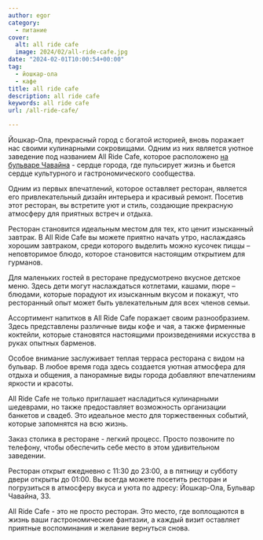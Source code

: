 ```yaml
---
author: egor
category:
  - питание
cover:
  alt: all ride cafe
  image: 2024/02/all-ride-cafe.jpg
date: "2024-02-01T10:00:54+00:00"
tag:
  - йошкар-ола
  - кафе
title: all ride cafe
description: all ride cafe
keywords: all ride cafe
url: /all-ride-cafe/

---
```

Йошкар-Ола, прекрасный город с богатой историей, вновь поражает нас своими кулинарными сокровищами. Одним из них является уютное заведение под названием All Ride Cafe, которое расположено [на бульваре Чавайна](/chavajna/) \- сердце города, где пульсирует жизнь и бьется сердце культурного и гастрономического сообщества.

Одним из первых впечатлений, которое оставляет ресторан, является его привлекательный дизайн интерьера и красивый ремонт. Посетив этот ресторан, вы встретите уют и стиль, создающие прекрасную атмосферу для приятных встреч и отдыха.

Ресторан становится идеальным местом для тех, кто ценит изысканный завтрак. В All Ride Cafe вы можете приятно начать утро, наслаждаясь хорошим завтраком, среди которого выделить можно кусочек пиццы – неповторимое блюдо, которое становится настоящим открытием для гурманов.

Для маленьких гостей в ресторане предусмотрено вкусное детское меню. Здесь дети могут наслаждаться котлетами, кашами, пюре – блюдами, которые порадуют их изысканным вкусом и покажут, что ресторанный опыт может быть увлекательным для всех членов семьи.

Ассортимент напитков в All Ride Cafe поражает своим разнообразием. Здесь представлены различные виды кофе и чая, а также фирменные коктейли, которые становятся настоящими произведениями искусства в руках опытных барменов.

Особое внимание заслуживает теплая терраса ресторана с видом на бульвар. В любое время года здесь создается уютная атмосфера для отдыха и общения, а панорамные виды города добавляют впечатлениям яркости и красоты.

All Ride Cafe не только приглашает насладиться кулинарными шедеврами, но также предоставляет возможность организации банкетов и свадеб. Это идеальное место для торжественных событий, которые запомнятся на всю жизнь.

Заказ столика в ресторане \- легкий процесс. Просто позвоните по телефону, чтобы обеспечить себе место в этом удивительном заведении.

Ресторан открыт ежедневно с 11:30 до 23:00, а в пятницу и субботу двери открыты до 01:00. Вы всегда можете посетить ресторан и погрузиться в атмосферу вкуса и уюта по адресу: Йошкар-Ола, Бульвар Чавайна, 33.

All Ride Cafe - это не просто ресторан. Это место, где воплощаются в жизнь ваши гастрономические фантазии, а каждый визит оставляет приятные воспоминания и желание вернуться снова.
